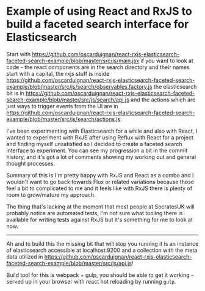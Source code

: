 # Example of using React and RxJS to build a faceted search interface for Elasticsearch

Start with https://github.com/oscarduignan/react-rxjs-elasticsearch-faceted-search-example/blob/master/src/js/main.jsx if you want to look at code - the react components are in the search directory and their names start with a capital, the rxjs stuff is inside https://github.com/oscarduignan/react-rxjs-elasticsearch-faceted-search-example/blob/master/src/js/search/observables.factory.js the elasticsearch bit is in https://github.com/oscarduignan/react-rxjs-elasticsearch-faceted-search-example/blob/master/src/js/search/api.js and the actions which are just ways to trigger events from the UI are in https://github.com/oscarduignan/react-rxjs-elasticsearch-faceted-search-example/blob/master/src/js/search/actions.js.

I've been experimenting with Elasticsearch for a while and also with React, I wanted to experiment with RxJS after using Reflux with React for a project and finding myself unsatisfied so I decided to create a faceted search interface to experiment. You can see my progression a bit in the commit history, and it's got a lot of comments showing my working out and general thought processes.

Summary of this is I'm pretty happy with RxJS and React as a combo and I wouldn't want to go back towards Flux or related variations because those feel a bit to complicated to me and it feels like with RxJS there is plenty of room to grow/mature my approach.

The thing that's lacking at the moment that most people at SocratesUK will probably notice are automated tests, I'm not sure what tooling there is available for writing tests against RxJS but it's something for me to look at now.

---

Ah and to build this the missing bit that will stop you running it is an instance of elasticsearch accessible at localhost:9200 and a collection with the meta data utilized in https://github.com/oscarduignan/react-rxjs-elasticsearch-faceted-search-example/blob/master/src/js/api.js!

Build tool for this is webpack + gulp, you should be able to get it working - served up in your browser with react hot reloading by running `gulp`.
